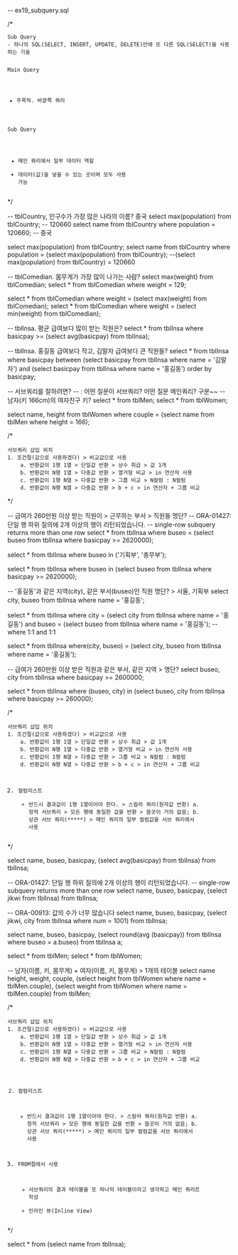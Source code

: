 <p>-- ex19_subquery.sql</p>
<p>/*</p>
<pre><code>Sub Query
- 하나의 SQL(SELECT, INSERT, UPDATE, DELETE)안에 또 다른 SQL(SELECT)을 사용하는 기술

Main Query
- 주목적. 바깥쪽 쿼리

Sub Query
- 메인 쿼리에서 일부 데이터 역할
- 데이터(값)을 넣을 수 있는 곳이며 모두 사용 가능</code></pre><p>*/</p>
<p>-- tblCountry, 인구수가 가장 많은 나라의 이름? 중국
select max(population) from tblCountry; -- 120660
select name from tblCountry where population = 120660; -- 중국</p>
<p>select max(population) from tblCountry;
select name from tblCountry where population = (select max(population) from tblCountry); 
--(select max(population) from tblCountry) = 120660</p>
<p>-- tblComedian. 몸무게가 가장 많이 나가는 사람?
select max(weight) from tblComedian; 
select * from tblComedian where weight = 129;</p>
<p>select * from tblComedian where weight = (select max(weight) from tblComedian);
select * from tblComedian where weight = (select min(weight) from tblComedian);</p>
<p>-- tblInsa. 평균 급여보다 많이 받는 직원은?
select * from tblInsa where basicpay &gt;= (select avg(basicpay) from tblInsa);</p>
<p>-- tblInsa. 홍길동 급여보다 작고, 김말자 급여보다 큰 직원들?
select * from tblInsa
    where basicpay between (select basicpay from tblInsa where name = '김말자')
    and (select basicpay from tblInsa where name = '홍길동')
        order by basicpay;</p>
<p>-- 서브쿼리를 잘하려면? 
-- : 어떤 질문이 서브쿼리? 어떤 질문 메인쿼리? 구분~~
-- 남자(키 166cm)의 여자친구 키?
select * from tblMen;
select * from tblWomen;</p>
<p>select name, height from tblWomen
    where couple = (select name from tblMen where height = 166);</p>
<p>/*</p>
<pre><code>서브쿼리 삽입 위치
1. 조건절(값으로 사용하겠다) &gt; 비교값으로 사용
    a. 반환값이 1행 1열 &gt; 단일값 반환 &gt; 상수 취급 &gt; 값 1개
    b. 반환값이 N행 1열 &gt; 다중값 반환 &gt; 열거형 비교 &gt; in 연산자 사용
    c. 반환값이 1행 N열 &gt; 다중값 반환 &gt; 그룹 비교 &gt; N컬럼 : N컬럼
    d. 반환값이 N행 N열 &gt; 다중값 반환 &gt; b + c &gt; in 연산자 + 그룹 비교</code></pre><p>*/</p>
<p>-- 급여가 260만원 이상 받는 직원이 &gt; 근무하는 부서 &gt; 직원들 명단?
-- ORA-01427: 단일 행 하위 질의에 2개 이상의 행이 리턴되었습니다.
--            single-row subquery returns more than one row
select * from tblInsa
    where buseo = (select buseo from tblInsa where basicpay &gt;= 2620000);</p>
<p>select * from tblInsa
    where buseo in ('기획부', '총무부');</p>
<p>select * from tblInsa
    where buseo in (select buseo from tblInsa where basicpay &gt;= 2620000);</p>
<p>-- '홍길동'과 같은 지역(city), 같은 부서(buseo)인 직원 명단? &gt; 서울, 기획부
select city, buseo from tblInsa where name = '홍길동';</p>
<p>select * from tblInsa
    where city = (select city from tblInsa where name = '홍길동')
        and buseo = (select buseo from tblInsa where name = '홍길동');
    -- where 1:1 and 1:1</p>
<p>select * from tblInsa
    where(city, buseo) = (select city, buseo from tblInsa where name = '홍길동');  </p>
<p>-- 급여가 260만원 이상 받은 직원과 같은 부서, 같은 지역 &gt; 명단?
select buseo, city from tblInsa where basicpay &gt;= 2600000;</p>
<p>select * from tblInsa
    where (buseo, city) in (select buseo, city from tblInsa where basicpay &gt;= 260000);</p>
<p>/*</p>
<pre><code>서브쿼리 삽입 위치
1. 조건절(값으로 사용하겠다) &gt; 비교값으로 사용
    a. 반환값이 1행 1열 &gt; 단일값 반환 &gt; 상수 취급 &gt; 값 1개
    b. 반환값이 N행 1열 &gt; 다중값 반환 &gt; 열거형 비교 &gt; in 연산자 사용
    c. 반환값이 1행 N열 &gt; 다중값 반환 &gt; 그룹 비교 &gt; N컬럼 : N컬럼
    d. 반환값이 N행 N열 &gt; 다중값 반환 &gt; b + c &gt; in 연산자 + 그룹 비교


2. 컬럼리스트
    - 반드시 결과값이 1행 1열이어야 한다. &gt; 스칼라 쿼리(원자값 반환)
    a. 정적 서브쿼리 &gt; 모든 행에 동일한 값을 반환 &gt; 쓸곳이 거의 없음;
    b. 상관 서브 쿼리(*****) &gt; 메인 쿼리의 일부 컬럼값을 서브 쿼리에서 사용</code></pre><p>*/</p>
<p>select
    name, buseo, basicpay,
    (select avg(basicpay) from tblInsa)
from tblInsa;</p>
<p>-- ORA-01427: 단일 행 하위 질의에 2개 이상의 행이 리턴되었습니다.
--            single-row subquery returns more than one row
select
    name, buseo, basicpay,
    (select jikwi from tblInsa)
from tblInsa;</p>
<p>-- ORA-00913: 값의 수가 너무 많습니다
select
    name, buseo, basicpay,
    (select jikwi, city from tblInsa where num = 1001)
from tblInsa;</p>
<p>select
    name, buseo, basicpay,
    (select round(avg (basicpay)) from tblInsa where buseo = a.buseo)
from tblInsa a;</p>
<p>select * from tblMen;
select * from tblWomen;</p>
<p>-- 남자(이름, 키, 몸무게) + 여자(이름, 키, 몸무게) &gt; 1개의 테이블
select 
    name height, weight, couple,
    (select height from tblWomen where name = tblMen.couple),
    (select weight from tblWomen where name = tblMen.couple)
from tblMen;</p>
<p>/*</p>
<pre><code>서브쿼리 삽입 위치
1. 조건절(값으로 사용하겠다) &gt; 비교값으로 사용
    a. 반환값이 1행 1열 &gt; 단일값 반환 &gt; 상수 취급 &gt; 값 1개
    b. 반환값이 N행 1열 &gt; 다중값 반환 &gt; 열거형 비교 &gt; in 연산자 사용
    c. 반환값이 1행 N열 &gt; 다중값 반환 &gt; 그룹 비교 &gt; N컬럼 : N컬럼
    d. 반환값이 N행 N열 &gt; 다중값 반환 &gt; b + c &gt; in 연산자 + 그룹 비교


2. 컬럼리스트
    - 반드시 결과값이 1행 1열이어야 한다. &gt; 스칼라 쿼리(원자값 반환)
    a. 정적 서브쿼리 &gt; 모든 행에 동일한 값을 반환 &gt; 쓸곳이 거의 없음;
    b. 상관 서브 쿼리(*****) &gt; 메인 쿼리의 일부 컬럼값을 서브 쿼리에서 사용


3. FROM절에서 사용
    - 서브쿼리의 결과 테이블을 또 하나의 테이블이라고 생각하고 메인 쿼리르 작성
    - 인라인 뷰(Inline View)</code></pre><p>*/</p>
<p>select * from (select name from tblInsa);</p>